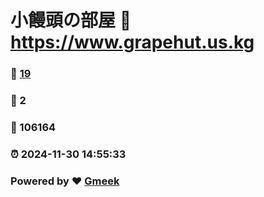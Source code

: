 # 小饅頭の部屋 :link: https://www.grapehut.us.kg 
### :page_facing_up: [19](https://www.grapehut.us.kg/tag.html) 
### :speech_balloon: 2 
### :hibiscus: 106164 
### :alarm_clock: 2024-11-30 14:55:33 
### Powered by :heart: [Gmeek](https://github.com/Meekdai/Gmeek)
